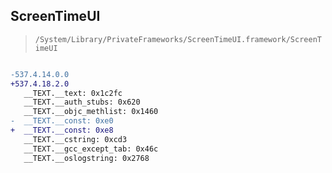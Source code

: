 ## ScreenTimeUI

> `/System/Library/PrivateFrameworks/ScreenTimeUI.framework/ScreenTimeUI`

```diff

-537.4.14.0.0
+537.4.18.2.0
   __TEXT.__text: 0x1c2fc
   __TEXT.__auth_stubs: 0x620
   __TEXT.__objc_methlist: 0x1460
-  __TEXT.__const: 0xe0
+  __TEXT.__const: 0xe8
   __TEXT.__cstring: 0xcd3
   __TEXT.__gcc_except_tab: 0x46c
   __TEXT.__oslogstring: 0x2768

```
